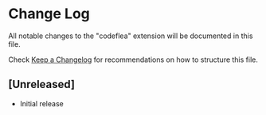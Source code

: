 # Change Log

All notable changes to the "codeflea" extension will be documented in this file.

Check [Keep a Changelog](http://keepachangelog.com/) for recommendations on how to structure this file.

## [Unreleased]

- Initial release